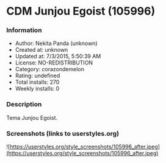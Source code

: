 # CDM Junjou Egoist (105996)

### Information
- Author: Nekita Panda (unknown)
- Created at: unknown
- Updated at: 7/3/2015, 5:50:39 AM
- License: NO-REDISTRIBUTION
- Category: corazondemelon
- Rating: undefined
- Total installs: 270
- Weekly installs: 0


### Description
Tema Junjou Egoist.


### Screenshots (links to userstyles.org)
![https://userstyles.org/style_screenshots/105996_after.jpeg](https://userstyles.org/style_screenshots/105996_after.jpeg)


